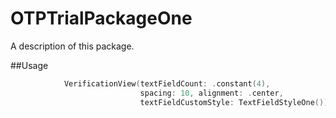 # OTPTrialPackageOne

A description of this package.

##Usage

``` swift 
            VerificationView(textFieldCount: .constant(4),
                             spacing: 10, alignment: .center,
                             textFieldCustomStyle: TextFieldStyleOne())
```
